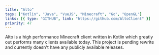 ```yaml
---
title: "Alto"
tags: ["Kotlin", "Java", "VueJS", "Minecraft", "Go", "OpenGL"]
links: [{ type: "GITHUB", link: "https://github.com/AltoClient" }]
priority: 47
---
```


Alto is a high performance Minecraft client written in Kotlin which greatly out performs many clients available today. This project is pending rewrite and currently doesn't have any publicly available releases.
